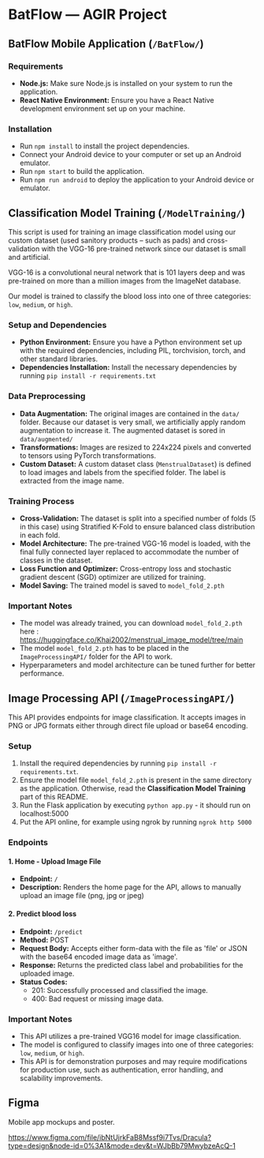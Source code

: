 # BatFlow — AGIR Project

## BatFlow Mobile Application (`/BatFlow/`)

### Requirements
- **Node.js:** Make sure Node.js is installed on your system to run the application.
- **React Native Environment:** Ensure you have a React Native development environment set up on your machine.

### Installation
- Run `npm install` to install the project dependencies.
- Connect your Android device to your computer or set up an Android emulator.
- Run `npm start` to build the application.
- Run `npm run android` to deploy the application to your Android device or emulator.


## Classification Model Training (`/ModelTraining/`)

This script is used for training an image classification model using our custom dataset (used sanitory products – such as pads) and cross-validation with the VGG-16 pre-trained network since our dataset is small and artificial. 

VGG-16 is a convolutional neural network that is 101 layers deep and was pre-trained on more than a million images from the ImageNet database.

Our model is trained to classify the blood loss into one of three categories: `low`, `medium`, or `high`.

### Setup and Dependencies
- **Python Environment:** Ensure you have a Python environment set up with the required dependencies, including PIL, torchvision, torch, and other standard libraries.
- **Dependencies Installation:** Install the necessary dependencies by running `pip install -r requirements.txt`

### Data Preprocessing

- **Data Augmentation:** The original images are contained in the `data/` folder. Because our dataset is very small, we artificially apply random augmentation to increase it. The augmented dataset is sored in `data/augmented/`
- **Transformations:** Images are resized to 224x224 pixels and converted to tensors using PyTorch transformations.
- **Custom Dataset:** A custom dataset class (`MenstrualDataset`) is defined to load images and labels from the specified folder. The label is extracted from the image name.

### Training Process

- **Cross-Validation:** The dataset is split into a specified number of folds (5 in this case) using Stratified K-Fold to ensure balanced class distribution in each fold.
- **Model Architecture:** The pre-trained VGG-16 model is loaded, with the final fully connected layer replaced to accommodate the number of classes in the dataset.
- **Loss Function and Optimizer:** Cross-entropy loss and stochastic gradient descent (SGD) optimizer are utilized for training.
- **Model Saving:** The trained model is saved to `model_fold_2.pth`

### Important Notes

- The model was already trained, you can download `model_fold_2.pth` here : https://huggingface.co/Khai2002/menstrual_image_model/tree/main
- The model `model_fold_2.pth` has to be placed in the `ImageProcessingAPI/` folder for the API to work.
- Hyperparameters and model architecture can be tuned further for better performance.

## Image Processing API (`/ImageProcessingAPI/`)

This API provides endpoints for image classification. 
It accepts images in PNG or JPG formats either through direct file upload or base64 encoding.

### Setup

1. Install the required dependencies by running `pip install -r requirements.txt`.
2. Ensure the model file `model_fold_2.pth` is present in the same directory as the application. Otherwise, read the **Classification Model Training** part of this README.
2. Run the Flask application by executing `python app.py` - it should run on localhost:5000
3. Put the API online, for example using ngrok by running `ngrok http 5000`

### Endpoints

#### 1. Home - Upload Image File
- **Endpoint:** `/`
- **Description:** Renders the home page for the API, allows to manually upload an image file (png, jpg or jpeg)

#### 2. Predict blood loss
- **Endpoint:** `/predict`
- **Method:** POST
- **Request Body:** Accepts either form-data with the file as 'file' or JSON with the base64 encoded image data as 'image'.
- **Response:** Returns the predicted class label and probabilities for the uploaded image.
- **Status Codes:**
  - 201: Successfully processed and classified the image.
  - 400: Bad request or missing image data.

### Important Notes

- This API utilizes a pre-trained VGG16 model for image classification.
- The model is configured to classify images into one of three categories: `low`, `medium`, or `high`.
- This API is for demonstration purposes and may require modifications for production use, such as authentication, error handling, and scalability improvements.

## Figma
Mobile app mockups and poster.

https://www.figma.com/file/ibNtUjrkFaB8Mssf9i7Tvs/Dracula?type=design&node-id=0%3A1&mode=dev&t=WJbBb79MwybzeAcQ-1
